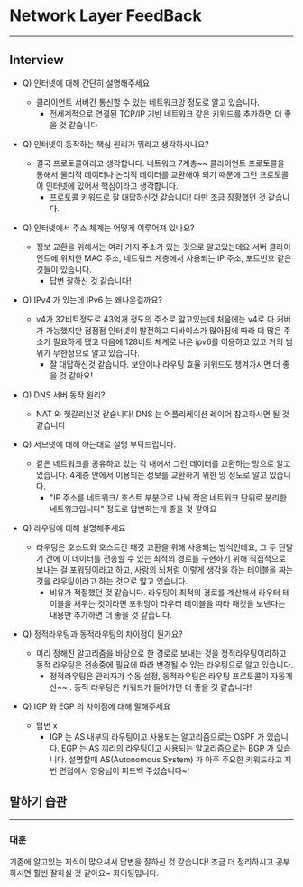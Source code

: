 # Network Layer FeedBack

---

## Interview

- Q) 인터넷에 대해 간단히 설명해주세요

  - 클라이언트 서버간 통신할 수 있는 네트워크망 정도로 알고 있습니다.
    - 전세계적으로 연결된 TCP/IP 기반 네트워크 같은 키워드를 추가하면 더 좋을 것 같습니다

- Q) 인터넷이 동작하는 핵심 원리가 뭐라고 생각하시나요?

  - 결국 프로토콜이라고 생각합니다. 네트워크 7계층~~ 클라이언트 프로토콜을 통해서 물리적 데이터나 논리적 데이터를 교환해야 되기 때문에 그런 프로토콜이 인터넷에 있어서 핵심이라고 생각합니다.
    - 프로토콜 키워드로 잘 대답하신것 같습니다! 다만 조금 장황했던 것 같습니다.

- Q) 인터넷에서 주소 체계는 어떻게 이루어져 있나요?

  - 정보 교환을 위해서는 여러 가지 주소가 있는 것으로 알고있는데요
    서버 클라이언트에 위치한 MAC 주소, 네트워크 계층에서 사용되는 IP 주소, 포트번호 같은 것들이 있습니다.
    - 답변 잘하신 것 같습니다!

- Q) IPv4 가 있는데 IPv6 는 왜나온걸까요?

  - v4가 32비트정도로 43억개 정도의 주소로 알고있는데 처음에는 v4로 다 커버가 가능했지만 점점점 인터넷이 발전하고 디바이스가 많아짐에 따라 더 많은 주소가 필요하게 됐고 다음에 128비트 체계로 나온 ipv6를 이용하고 있고 거의 범위가 무한정으로 알고 있습니다.
    - 잘 대답하신것 같습니다. 보안이나 라우팅 효율 키워드도 챙겨가시면 더 좋을 것 같아요!

- Q) DNS 서버 동작 원리?

  - NAT 와 헷갈리신것 같습니다! DNS 는 어플리케이션 레이어 참고하시면 될 것 같습니다

- Q) 서브넷에 대해 아는대로 설명 부탁드립니다.

  - 같은 네트워크를 공유하고 있는 각 내에서 그런 데이터를 교환하는 망으로 알고 있습니다. 4계층 안에서 이용되는 정보를 교환하기 위한 망 정도로 알고 있습니다.
    - "IP 주소를 네트워크/ 호스트 부분으로 나눠 작은 네트워크 단위로 분리한 네트워크입니다" 정도로 답변하는게 좋을 것 같아요

- Q) 라우팅에 대해 설명해주세요

  - 라우팅은 호스트와 호스트간 패킷 교환을 위해 사용되는 방식인데요,
    그 두 단말기 간에 이 데이터를 전송할 수 있는 최적의 경로를 구현하기 위해 직접적으로 보내는 걸 포워딩이라고 하고, 사람의 뇌처럼 이렇게 생각을 하는 테이블을 짜는 것을 라우팅이라고 하는 것으로 알고 있습니다.
    - 비유가 적절했던 것 같습니다. 라우팅이 최적의 경로를 계산해서 라우터 테이블을 채우는 것이라면 포워딩이 라우터 테이블을 따라 패킷을 보낸다는 내용만 추가하면 더 좋을 것 같습니다. 

- Q) 정적라우팅과 동적라우팅의 차이점이 뭔가요?

  - 미리 정해진 알고리즘을 바탕으로 한 경로로 보내는 것을 정적라우팅이라하고 동적 라우팅은 전송중에 필요에 따라 변경될 수 있는 라우팅으로 알고 있습니다.
    - 정적라우팅은 관리자가 수동 설정, 동적라우팅은 라우팅 프로토콜이 자동계산~~ . 동적 라우팅은 키워드가 들어가면 더 좋을 것 같습니다!

- Q) IGP 와 EGP 의 차이점에 대해 말해주세요
  - 답변 x
    - IGP 는 AS 내부의 라우팅이고 사용되는 알고리즘으로는 OSPF 가 있습니다. EGP 는 AS 끼리의 라우팅이고 사용되는 알고리즘으로는 BGP 가 있습니다. 설명할때 AS(Autonomous System) 가 아주 주요한 키워드라고 저번 면접에서 영웅님이 피드백 주셨습니다~!

## 말하기 습관

---

### 대훈

기존에 알고있는 지식이 많으셔서 답변을 잘하신 것 같습니다! 조금 더 정리하시고 공부하시면 훨씬 잘하실 것 같아요~ 화이팅입니다.

